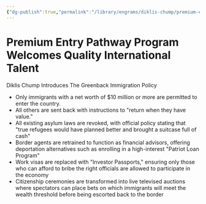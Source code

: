 ```yaml
---
{"dg-publish":true,"permalink":"/library/engrams/diklis-chump/premium-entry-pathway-program-welcomes-quality-international-talent/","tags":["DC/Racism"]}
---
```


# Premium Entry Pathway Program Welcomes Quality International Talent
Diklis Chump Introduces The Greenback Immigration Policy
- Only immigrants with a net worth of $10 million or more are permitted to enter the country.  
- All others are sent back with instructions to "return when they have value."
- All existing asylum laws are revoked, with official policy stating that "true refugees would have planned better and brought a suitcase full of cash"  
- Border agents are retrained to function as financial advisors, offering deportation alternatives such as enrolling in a high-interest "Patriot Loan Program"  
- Work visas are replaced with "Investor Passports," ensuring only those who can afford to bribe the right officials are allowed to participate in the economy  
- Citizenship ceremonies are transformed into live televised auctions where spectators can place bets on which immigrants will meet the wealth threshold before being escorted back to the border
